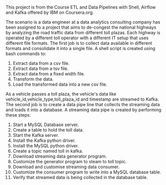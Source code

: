 This project is from the Course ETL and Data Pipelines with Shell, Airflow and Kafka offered by IBM on Coursera.org.

The scenario is a data engineer at a data analytics consulting company has been assigned to a project that aims to de-congest 
the national highways by analyzing the road traffic data from different toll plazas. Each highway is operated by a different
toll operator with a different IT setup that uses different file formats. The first job is to collect data available in
different formats and consolidate it into a single file. A shell script is created using bash commands to:

1. Extract data from a csv file.
2. Extract data from a tsv file.
3. Extract data from a fixed width file.
4. Transform the data.
5. Load the transformed data into a new csv file.

As a vehicle passes a toll plaza, the vehicle's data like vehicle_id,vehicle_type,toll_plaza_id and timestamp are streamed to
Kafka. The second job is to create a data pipe line that collects the streaming data and loads it into a database. A streaming 
data pipe is created by performing these steps:

1. Start a MySQL Database server.
2. Create a table to hold the toll data.
3. Start the Kafka server.
4. Install the Kafka python driver.
5. Install the MySQL python driver.
6. Create a topic named toll in kafka.
7. Download streaming data generator program.
8. Customize the generator program to steam to toll topic.
9. Download and customise streaming data consumer.
10. Customize the consumer program to write into a MySQL database table.
11. Verify that streamed data is being collected in the database table.
